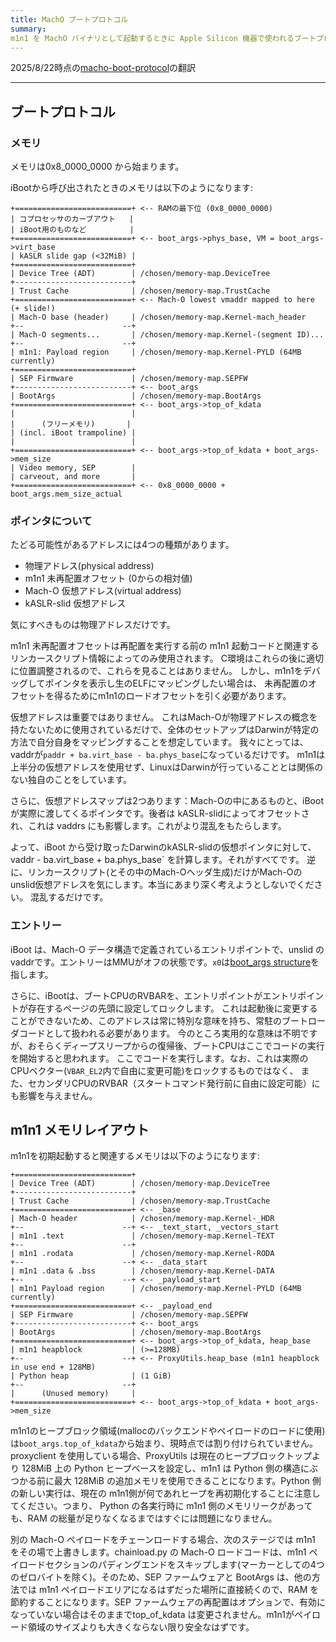 ```yaml
---
title: MachO ブートプロトコル
summary:
m1n1 を MachO バイナリとして起動するときに Apple Silicon 機器で使われるブートプロトコル
---
```


2025/8/22時点の[macho-boot-protocol](https://github.com/AsahiLinux/docs/blob/main/docs/fw/macho-boot-protocol.md)の翻訳

---
## ブートプロトコル

### メモリ

メモリは0x8_0000_0000 から始まります。

iBootから呼び出されたときのメモリは以下のようになります:


```
+==========================+ <-- RAMの最下位 (0x8_0000_0000)
| コプロセッサのカーブアウト   |
| iBoot用のものなど　        |
+==========================+ <-- boot_args->phys_base, VM = boot_args->virt_base
| kASLR slide gap (<32MiB) |
+==========================+
| Device Tree (ADT)        | /chosen/memory-map.DeviceTree
+--------------------------+
| Trust Cache              | /chosen/memory-map.TrustCache
+==========================+ <-- Mach-O lowest vmaddr mapped to here (+ slide!)
| Mach-O base (header)     | /chosen/memory-map.Kernel-mach_header
+--                      --+
| Mach-O segments...       | /chosen/memory-map.Kernel-(segment ID)...
+--                      --+
| m1n1: Payload region     | /chosen/memory-map.Kernel-PYLD (64MB currently)
+==========================+
| SEP Firmware             | /chosen/memory-map.SEPFW
+--------------------------+ <-- boot_args
| BootArgs                 | /chosen/memory-map.BootArgs
+==========================+ <-- boot_args->top_of_kdata
|                          |
|      (フリーメモリ)       |
| (incl. iBoot trampoline) |
|                          |
+==========================+ <-- boot_args->top_of_kdata + boot_args->mem_size
| Video memory, SEP        |
| carveout, and more       |
+==========================+ <-- 0x8_0000_0000 + boot_args.mem_size_actual
```

### ポインタについて

たどる可能性があるアドレスには4つの種類があります。

* 物理アドレス(physical address)
* m1n1 未再配置オフセット (0からの相対値)
* Mach-O 仮想アドレス(virtual address)
* kASLR-slid 仮想アドレス

気にすべきものは物理アドレスだけです。

m1n1 未再配置オフセットは再配置を実行する前の m1n1 起動コードと関連するリンカースクリプト情報によってのみ使用されます。
C環境はこれらの後に適切に位置調整されるので、これらを見ることはありません。
しかし、m1n1をデバッグしてポインタを表示し生のELFにマッピングしたい場合は、
未再配置のオフセットを得るためにm1n1のロードオフセットを引く必要があります。

仮想アドレスは重要ではありません。
これはMach-Oが物理アドレスの概念を持たないために使用されているだけで、全体のセットアップはDarwinが特定の方法で自分自身をマッピングすることを想定しています。
我々にとっては、vaddrが`paddr + ba.virt_base - ba.phys_base`になっているだけです。
m1n1は上半分の仮想アドレスを使用せず、LinuxはDarwinが行っていることとは関係のない独自のことをしています。

さらに、仮想アドレスマップは2つあります：Mach-Oの中にあるものと、iBootが実際に渡してくるポインタです。後者は kASLR-slidによってオフセットされ、これは vaddrs にも影響します。これがより混乱をもたらします。

よって、iBoot から受け取ったDarwinのkASLR-slidの仮想ポインタに対して、vaddr - ba.virt_base + ba.phys_base` を計算します。それがすべてです。
逆に、リンカースクリプト(とその中のMach-Oヘッダ生成)だけがMach-Oのunslid仮想アドレスを気にします。本当にあまり深く考えようとしないでください。
混乱するだけです。

### エントリー

iBoot は、Mach-O データ構造で定義されているエントリポイントで、unslid の
vaddrです。エントリーはMMUがオフの状態です。`x0`は[boot_args structure](https://github.com/AsahiLinux/m1n1/blob/main/src/xnuboot.h)を指します。

さらに、iBootは、ブートCPUのRVBARを、エントリポイントがエントリポイントが存在するページの先頭に設定してロックします。
これは起動後に変更することができないため、このアドレスは常に特別な意味を持ち、常駐のブートローダコードとして扱われる必要があります。
今のところ実用的な意味は不明ですが、おそらくディープスリープからの復帰後、ブートCPUはここでコードの実行を開始すると思われます。
ここでコードを実行します。なお、これは実際のCPUベクター(`VBAR_EL2`内で自由に変更可能)をロックするものではなく、
また、セカンダリCPUのRVBAR（スタートコマンド発行前に自由に設定可能）にも影響を与えません。

## m1n1 メモリレイアウト

m1n1を初期起動すると関連するメモリは以下のようになります:

```
+==========================+
| Device Tree (ADT)        | /chosen/memory-map.DeviceTree
+--------------------------+
| Trust Cache              | /chosen/memory-map.TrustCache
+==========================+ <-- _base
| Mach-O header            | /chosen/memory-map.Kernel-_HDR
+--                      --+ <-- _text_start, _vectors_start
| m1n1 .text               | /chosen/memory-map.Kernel-TEXT
+--                      --+
| m1n1 .rodata             | /chosen/memory-map.Kernel-RODA
+--                      --+ <-- _data_start
| m1n1 .data & .bss        | /chosen/memory-map.Kernel-DATA
+--                      --+ <-- _payload_start
| m1n1 Payload region      | /chosen/memory-map.Kernel-PYLD (64MB currently)
+==========================+ <-- _payload_end
| SEP Firmware             | /chosen/memory-map.SEPFW
+--------------------------+ <-- boot_args
| BootArgs                 | /chosen/memory-map.BootArgs
+==========================+ <-- boot_args->top_of_kdata, heap_base
| m1n1 heapblock           | (>=128MB)
+--                      --+ <-- ProxyUtils.heap_base (m1n1 heapblock in use end + 128MB)
| Python heap              | (1 GiB)
+--                      --+
|      (Unused memory)     |
+==========================+ <-- boot_args->top_of_kdata + boot_args->mem_size
```

m1n1のヒープブロック領域(mallocのバックエンドやペイロードのロードに使用)は`boot_args.top_of_kdata`から始まり、現時点では割り付けられていません。
proxyclient を使用している場合、ProxyUtils は現在のヒープブロックトップより 128MiB 上の Python ヒープベースを設定し、m1n1 は Python 側の構造にぶつかる前に最大 128MiB の追加メモリを使用できることになります。Python 側の新しい実行は、現在の m1n1側が何であれヒープを再初期化することに注意してください。つまり、 Python の各実行時に m1n1 側のメモリリークがあっても、RAM の総量が足りなくなるまではすぐには問題になりません。

別の Mach-O ペイロードをチェーンロードする場合、次のステージでは m1n1 をその場で上書きします。chainload.py の Mach-O ロードコードは、m1n1 ペイロードセクションのパディングエンドをスキップします(マーカーとしての4つのゼロバイトを除く)。そのため、SEP ファームウェアと BootArgs は、他の方法では m1n1 ペイロードエリアになるはずだった場所に直接続くので、RAM を節約することになります。SEP ファームウェアの再配置はオプションで、有効になっていない場合はそのままでtop_of_kdata は変更されません。m1n1がペイロード領域のサイズよりも大きくならない限り安全なはずです。
